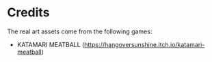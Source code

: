 # Credits

The real art assets come from the following games:
- KATAMARI MEATBALL (https://hangoversunshine.itch.io/katamari-meatball)

